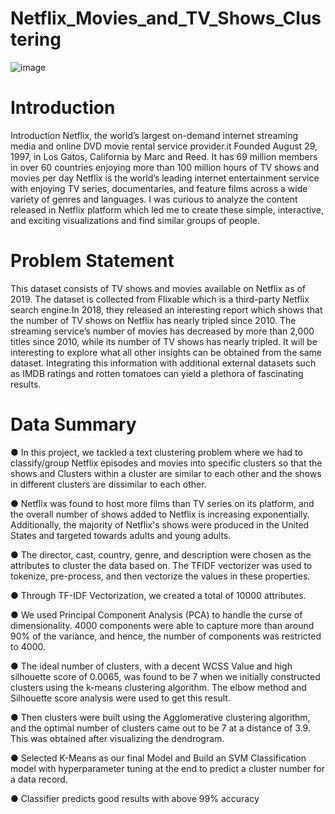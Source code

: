 # Netflix_Movies_and_TV_Shows_Clustering
![image](https://github.com/vks2268/Netflix_Movies_and_TV_Shows_Clustering/assets/117895012/e9aeb912-4707-4cec-9665-9c1ccee94118)

# Introduction

Introduction Netflix, the world’s largest on-demand internet streaming media and online DVD movie rental service provider.it Founded August 29, 1997, in Los Gatos, California by Marc and Reed. It has 69 million members in over 60 countries enjoying more than 100 million hours of TV shows and movies per day Netflix is the world’s leading internet entertainment service with enjoying TV series, documentaries, and feature films across a wide variety of genres and languages. I was curious to analyze the content released in Netflix platform which led me to create these simple, interactive, and exciting visualizations and find similar groups of people.

# Problem Statement

This dataset consists of TV shows and movies available on Netflix as of 2019. The dataset is collected from Flixable which is a third-party Netflix search engine.In 2018, they released an interesting report which shows that the number of TV shows on Netflix has nearly tripled since 2010. The streaming service’s number of movies has decreased by more than 2,000 titles since 2010, while its number of TV shows has nearly tripled. It will be interesting to explore what all other insights can be obtained from the same dataset.
Integrating this information with additional external datasets such as IMDB ratings and rotten tomatoes can yield a plethora of fascinating results.

# Data Summary

● In this project, we tackled a text clustering problem where we had to classify/group Netflix episodes and movies into specific clusters so that the shows and Clusters within a cluster are similar to each other and the shows in different clusters are dissimilar to each other.

● Netflix was found to host more films than TV series on its platform, and the overall number of shows added to Netflix is increasing exponentially. Additionally, the majority of Netflix's shows were produced in the United States and targeted towards adults and young adults.

● The director, cast, country, genre, and description were chosen as the attributes to cluster the data based on. The TFIDF vectorizer was used to tokenize, pre-process, and then vectorize the values in these properties.

● Through TF-IDF Vectorization, we created a total of 10000 attributes.

● We used Principal Component Analysis (PCA) to handle the curse of dimensionality. 4000 components were able to capture more than around 90% of the variance, and hence, the number of components was restricted to 4000.

● The ideal number of clusters, with a decent WCSS Value and high silhouette score of  0.0065, was found to be 7 when we initially constructed clusters using the k-means clustering algorithm. The elbow method and Silhouette score analysis were used to get this result.

● Then clusters were built using the Agglomerative clustering algorithm, and the optimal number of clusters came out to be 7 at a distance of  3.9. This was obtained after visualizing the dendrogram.


● Selected K-Means as our final Model and Build an SVM Classification model with hyperparameter tuning at the end to predict a cluster number for a data record.

● Classifier predicts good results with above 99% accuracy
